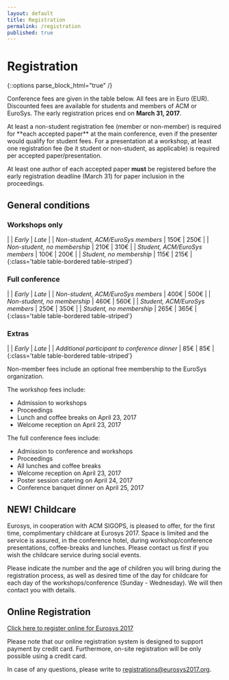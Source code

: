 ```yaml
---
layout: default
title: Registration
permalink: /registration
published: true
---
```

# Registration

{::options parse_block_html="true" /}

Conference fees are given in the table below. All fees are in Euro (EUR). Discounted fees are available for students and members of ACM or EuroSys. The early registration prices end on **March 31, 2017**.

<div class="alert alert-info alert-dismissible" role="alert">
At least a non-student registration fee (member or non-member) is required for **each accepted paper** at the main conference, even if the presenter would qualify for student fees. For a presentation at a workshop, at least one registration fee (be it student or non-student, as applicable) is required per accepted paper/presentation. 

At least one author of each accepted paper **must** be registered before the early registration deadline (March 31) for paper inclusion in the proceedings.
</div>

## General conditions

### Workshops only

|																				| *Early*	| *Late*	|
| *Non-student, ACM/EuroSys members*		| 150€		| 250€		|
| *Non-student, no membership*					| 210€		| 310€		|
| *Student, ACM/EuroSys members*				| 100€		| 200€		|
| *Student, no membership*							| 115€		| 215€		|
{:class='table table-bordered table-striped'}

### Full conference

|																				| *Early*	| *Late*	|
| *Non-student, ACM/EuroSys members*		| 400€		| 500€		|
| *Non-student, no membership*					| 460€		| 560€		|
| *Student, ACM/EuroSys members*				| 250€		| 350€		|
| *Student, no membership*							| 265€		| 365€		|
{:class='table table-bordered table-striped'}

### Extras

|																						| *Early*	| *Late*	|
| *Additional participant to conference dinner*	| 85€		| 85€		|
{:class='table table-bordered table-striped'}

Non-member fees include an optional free membership to the EuroSys organization.

The workshop fees include:

- Admission to workshops
- Proceedings
- Lunch and coffee breaks on April 23, 2017
- Welcome reception on April 23, 2017

The full conference fees include:

- Admission to conference and workshops
- Proceedings
- All lunches and coffee breaks
- Welcome reception on April 23, 2017
- Poster session catering on April 24, 2017
- Conference banquet dinner on April 25, 2017

## NEW! Childcare

Eurosys, in cooperation with ACM SIGOPS, is pleased to offer, for the first time, complimentary childcare at Eurosys 2017. Space is limited and the service is assured, in the conference hotel, during workshop/conference presentations, coffee-breaks and lunches. Please contact us first if you wish the childcare service during social events.

Please indicate the number and the age of children you will bring during the registration process, as well as desired time of the day for childcare for each day of the workshops/conference (Sunday - Wednesday). We will then contact you with details.

## Online Registration

<a href="https://www.regonline.com/eurosys-2017" target="_blank"> Click here to register online for Eurosys 2017</a>

Please note that our online registration system is designed to support payment by credit card. Furthermore, on-site registration will be only possible using a credit card. 

In case of any questions, please write to <registrations@eurosys2017.org>.

<!---

<div class="alert alert-info alert-dismissible" role="alert">
Information to request for official invitation letter for your visa
application are [here](/venue/visa/).
Please do a request only once you are registered and after the conference fee is paid. 
</div>






--->